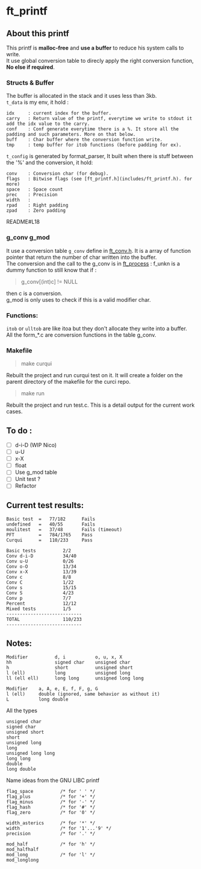 # ft_printf

## About this printf
This printf is **malloc-free** and **use a buffer** to reduce his system calls to write.   
It use global conversion table to direcly apply the right conversion function, **No else if required**.

### Structs & Buffer
The buffer is allocated in the stack and it uses less than 3kb.   
```t_data``` is my env, it hold :
```
idx     : current index for the buffer.
carry   : Return value of the printf, everytime we write to stdout it add the idx value to the carry.
conf    : Conf generate everytime there is a %. It store all the padding and such parameters. More on that below.
buff    : Char buffer where the conversion function write.
tmp     : temp buffer for itob functions (before padding for ex).
```
```t_config``` is generated by format_parser,
It built when there is stuff between the '%' and the conversion, it hold:
```
conv    : Conversion char (for debug).
flags   : Bitwise flags (see [ft_printf.h](includes/ft_printf.h). for more)
space   : Space count
prec    : Precision
width   :
rpad    : Right padding
zpad    : Zero padding
```
README#L18
### g_conv g_mod
It use a conversion table ```g_conv``` define in [ft_conv.h](includes/ft_conv.h).
It is a array of function pointer that return the number of char written into the buffer.   
The conversion and the call to the g_conv is in [ft_process](srcs/ft_printf.c) :
f_unkn is a dummy function to still know that if :
> g_conv[(int)c] != NULL

then c is a conversion.    
g_mod is only uses to check if this is a valid modifier char.

### Functions:
```itob``` or ```ulltob``` are like itoa but they don't allocate they write into a buffer.    
All the form_*.c are conversion functions in the table g_conv.
### Makefile
> make curqui

Rebuilt the project and run curqui test on it.
It will create a folder on the parent directory of the makefile for the curci repo.
> make run

Rebuilt the project and run test.c.
This is a detail output for the current work cases.


## To do :
- [ ] d-i-D (WIP Nico)
- [ ] u-U
- [ ] x-X
- [ ] float
- [ ] Use g_mod table
- [ ] Unit test ?
- [ ] Refactor

## Current test results:
```
Basic test	=	77/182		Fails
undefined	=	40/55		Fails
moulitest	=	37/48		Fails (timeout)
PFT         =   784/1765    Pass
Curqui		=	110/233		Pass
```
```
Basic tests          2/2
Conv d-i-D           34/40
Conv u-U             0/26
Conv o-O             13/34
Conv x-X             13/39
Conv c               8/8
Conv C               1/22
Conv s               15/15
Conv S               4/23
Conv p               7/7
Percent              12/12
Mixed tests          1/5
----------------------------
TOTAL                110/233
----------------------------
```
## Notes:
```
Modifier          d, i           o, u, x, X
hh                signed char    unsigned char
h                 short          unsigned short
l (ell)           long           unsigned long
ll (ell ell)      long long      unsigned long long

Modifier    a, A, e, E, f, F, g, G
l (ell)     double (ignored, same behavior as without it)
L           long double
```
All the types
```
unsigned char
signed char
unsigned short
short
unsigned long
long
unsigned long long
long long
double
long double
```
Name ideas from the GNU LIBC printf
```
flag_space			/* for ' ' */
flag_plus			/* for '+' */
flag_minus			/* for '-' */
flag_hash			/* for '#' */
flag_zero			/* for '0' */

width_asterics		/* for '*' */
width				/* for '1'...'9' */
precision			/* for '.' */

mod_half			/* for 'h' */
mod_halfhalf
mod_long			/* for 'l' */
mod_longlong
```
